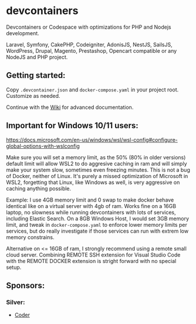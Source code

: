 # devcontainers
Devcontainers or Codespace with optimizations for PHP and Nodejs development.

Laravel, Symfony, CakePHP, Codeigniter, AdonisJS, NestJS, SailsJS, WordPress, Drupal, Magento,
Prestashop, Opencart compatible or any NodeJS and PHP project.

## Getting started:

Copy `.devcontainer.json` and `docker-compose.yaml` in your project root. Customize as needed.

Continue with the [Wiki](https://github.com/madalinignisca/devcontainers/wiki) for advanced documentation.

## Important for Windows 10/11 users:

https://docs.microsoft.com/en-us/windows/wsl/wsl-config#configure-global-options-with-wslconfig

Make sure you will set a memory limit, as the 50% (80% in older versions) default limit will allow WSL2 to do aggresive caching in ram
and will simply make your system slow, sometimes even freezing minutes. This is not a bug of Docker, neither of
Linux. It's purely a missed optimization of Microsoft in WSL2, forgetting that Linux, like Windows as well, is
very aggressive on caching anything possible.

Example: I use 4GB memory limit and 0 swap to make docker behave identical like on a virtual server with 4gb of ram.
Works fine on a 16GB laptop, no slowness while running devcontainers with lots of services, including
Elastic Search. On a 8GB Windows Host, I would set 3GB memory limit, and tweak in `docker-compose.yaml` to enforce
lower memory limits per services, but do really investigate if those services can run with extrem low memory constrains.

Alternative on <= 16GB of ram, I strongly recommend using a remote small cloud server. Combining REMOTE SSH extension
for Visual Studio Code with the REMOTE DOCKER extension is stright forward with no special setup.

## Sponsors:

### Silver:
- [Coder](https://coder.com/)
